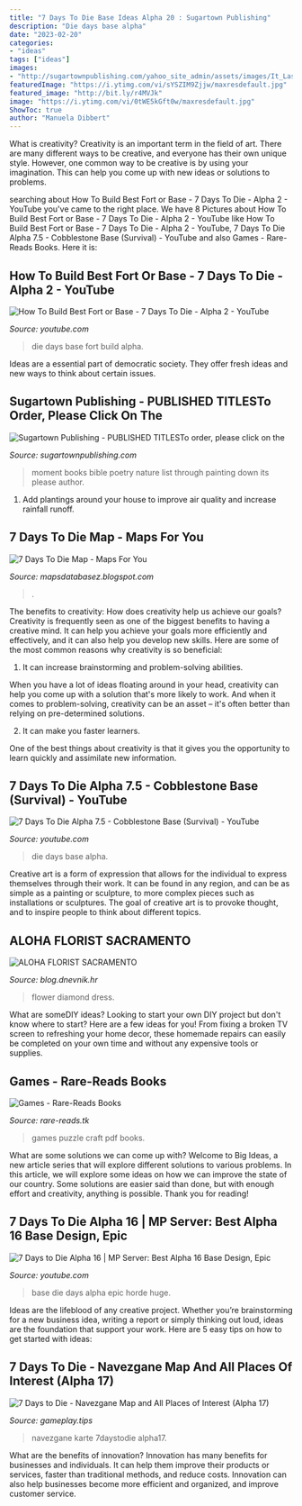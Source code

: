 ```yaml
---
title: "7 Days To Die Base Ideas Alpha 20 : Sugartown Publishing"
description: "Die days base alpha"
date: "2023-02-20"
categories:
- "ideas"
tags: ["ideas"]
images:
- "http://sugartownpublishing.com/yahoo_site_admin/assets/images/It_Lasts_a_Moment_Horse_Final_Cover.336114602_std.jpg"
featuredImage: "https://i.ytimg.com/vi/sYSZIM9Zjjw/maxresdefault.jpg"
featured_image: "http://bit.ly/r4MVJk"
image: "https://i.ytimg.com/vi/0tWE5kGft0w/maxresdefault.jpg"
ShowToc: true
author: "Manuela Dibbert"
---
```



What is creativity?
Creativity is an important term in the field of art. There are many different ways to be creative, and everyone has their own unique style. However, one common way to be creative is by using your imagination. This can help you come up with new ideas or solutions to problems.

	

		
searching about How To Build Best Fort or Base - 7 Days To Die - Alpha 2 - YouTube you've came to the right place. We have 8 Pictures about How To Build Best Fort or Base - 7 Days To Die - Alpha 2 - YouTube like How To Build Best Fort or Base - 7 Days To Die - Alpha 2 - YouTube, 7 Days To Die Alpha 7.5 - Cobblestone Base (Survival) - YouTube and also Games - Rare-Reads Books. Here it is:
		
    
## How To Build Best Fort Or Base - 7 Days To Die - Alpha 2 - YouTube

<img loading=lazy src="https://i.ytimg.com/vi/0tWE5kGft0w/maxresdefault.jpg" onerror="this.onerror=null;this.src='https://tse3.mm.bing.net/th?id=OIP.b7tzUZdcVkfPLm9aya7N7QHaEK&amp;pid=15.1';" alt="How To Build Best Fort or Base - 7 Days To Die - Alpha 2 - YouTube">

_Source: youtube.com_

>die days base fort build alpha. 

	

Ideas are a essential part of democratic society. They offer fresh ideas and new ways to think about certain issues. 

    
## Sugartown Publishing - PUBLISHED TITLESTo Order, Please Click On The

<img loading=lazy src="http://sugartownpublishing.com/yahoo_site_admin/assets/images/It_Lasts_a_Moment_Horse_Final_Cover.336114602_std.jpg" onerror="this.onerror=null;this.src='https://tse2.mm.bing.net/th?id=OIP.jJweOkIiFGn-a352LxDA6wAAAA&amp;pid=15.1';" alt="Sugartown Publishing - PUBLISHED TITLESTo order, please click on the">

_Source: sugartownpublishing.com_

>moment books bible poetry nature list through painting down its please author. 

	

1. Add plantings around your house to improve air quality and increase rainfall runoff.

    
## 7 Days To Die Map - Maps For You

<img loading=lazy src="http://i.imgur.com/bmNqOMM.png" onerror="this.onerror=null;this.src='https://tse4.mm.bing.net/th?id=OIP.2SXZu-NiIM27yMPEO6bzwwHaH3&amp;pid=15.1';" alt="7 Days To Die Map - Maps For You">

_Source: mapsdatabasez.blogspot.com_

>. 

	

The benefits to creativity: How does creativity help us achieve our goals?
Creativity is frequently seen as one of the biggest benefits to having a creative mind. It can help you achieve your goals more efficiently and effectively, and it can also help you develop new skills. Here are some of the most common reasons why creativity is so beneficial: 
1. It can increase brainstorming and problem-solving abilities.

When you have a lot of ideas floating around in your head, creativity can help you come up with a solution that's more likely to work. And when it comes to problem-solving, creativity can be an asset – it's often better than relying on pre-determined solutions. 

2. It can make you faster learners.

One of the best things about creativity is that it gives you the opportunity to learn quickly and assimilate new information.

    
## 7 Days To Die Alpha 7.5 - Cobblestone Base (Survival) - YouTube

<img loading=lazy src="https://i.ytimg.com/vi/sYSZIM9Zjjw/maxresdefault.jpg" onerror="this.onerror=null;this.src='https://tse2.mm.bing.net/th?id=OIP.3tYDarc7ISy4HskAvpIOnQHaEK&amp;pid=15.1';" alt="7 Days To Die Alpha 7.5 - Cobblestone Base (Survival) - YouTube">

_Source: youtube.com_

>die days base alpha. 

	

Creative art is a form of expression that allows for the individual to express themselves through their work. It can be found in any region, and can be as simple as a painting or sculpture, to more complex pieces such as installations or sculptures. The goal of creative art is to provoke thought, and to inspire people to think about different topics.

    
## ALOHA FLORIST SACRAMENTO

<img loading=lazy src="http://bit.ly/r4MVJk" onerror="this.onerror=null;this.src='https://tse2.mm.bing.net/th?id=OIP.VvdVlf0nPR-GOk8ZFaTKBgAAAA&amp;pid=15.1';" alt="ALOHA FLORIST SACRAMENTO">

_Source: blog.dnevnik.hr_

>flower diamond dress. 

	

What are someDIY ideas?
Looking to start your own DIY project but don't know where to start? Here are a few ideas for you! From fixing a broken TV screen to refreshing your home decor, these homemade repairs can easily be completed on your own time and without any expensive tools or supplies.

    
## Games - Rare-Reads Books

<img loading=lazy src="https://images-na.ssl-images-amazon.com/images/I/412YQW8W8XL._SX290_BO1,204,203,200_.jpg" onerror="this.onerror=null;this.src='https://tse1.mm.bing.net/th?id=OIP.CiIC3Wa4KTxU5_CXOtJq6QAAAA&amp;pid=15.1';" alt="Games - Rare-Reads Books">

_Source: rare-reads.tk_

>games puzzle craft pdf books. 

	

What are some solutions we can come up with?
Welcome to Big Ideas, a new article series that will explore different solutions to various problems. In this article, we will explore some ideas on how we can improve the state of our country. Some solutions are easier said than done, but with enough effort and creativity, anything is possible. Thank you for reading!

    
## 7 Days To Die Alpha 16 | MP Server: Best Alpha 16 Base Design, Epic

<img loading=lazy src="https://i.ytimg.com/vi/fvxHtXC4iEU/maxresdefault.jpg" onerror="this.onerror=null;this.src='https://tse3.mm.bing.net/th?id=OIP.J72TIefBcHHE7OtQFZ3A9wHaEK&amp;pid=15.1';" alt="7 Days to Die Alpha 16 | MP Server: Best Alpha 16 Base Design, Epic">

_Source: youtube.com_

>base die days alpha epic horde huge. 

	

Ideas are the lifeblood of any creative project. Whether you’re brainstorming for a new business idea, writing a report or simply thinking out loud, ideas are the foundation that support your work. Here are 5 easy tips on how to get started with ideas: 

    
## 7 Days To Die - Navezgane Map And All Places Of Interest (Alpha 17)

<img loading=lazy src="http://gameplay.tips/uploads/posts/2018-11/medium/1542993383_map.jpg" onerror="this.onerror=null;this.src='https://tse4.mm.bing.net/th?id=OIP.JSmV3m8aauC-CnK-4wqu4gHaHa&amp;pid=15.1';" alt="7 Days to Die - Navezgane Map and All Places of Interest (Alpha 17)">

_Source: gameplay.tips_

>navezgane karte 7daystodie alpha17. 

	

What are the benefits of innovation?
Innovation has many benefits for businesses and individuals. It can help them improve their products or services, faster than traditional methods, and reduce costs. Innovation can also help businesses become more efficient and organized, and improve customer service.

